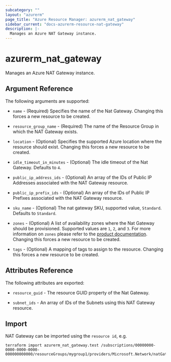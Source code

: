 ```yaml
---
subcategory: ""
layout: "azurerm"
page_title: "Azure Resource Manager: azurerm_nat_gateway"
sidebar_current: "docs-azurerm-resource-nat-gateway"
description: |-
  Manages an Azure NAT Gateway instance.
---
```


# azurerm_nat_gateway

Manages an Azure NAT Gateway instance.

## Argument Reference

The following arguments are supported:

* `name` - (Required) Specifies the name of the Nat Gateway. Changing this forces a new resource to be created.

* `resource_group_name` - (Required) The name of the Resource Group in which the NAT Gateway exists.

* `location` - (Optional) Specifies the supported Azure location where the resource should exist. Changing this forces a new resource to be created.

* `idle_timeout_in_minutes` - (Optional) The idle timeout of the Nat Gateway. Defaults to `4`.

* `public_ip_address_ids` - (Optional) An array of the IDs of Public IP Addresses associated with the NAT Gateway resource.

* `public_ip_prefix_ids` - (Optional) An array of the IDs of Public IP Prefixes associated with the NAT Gateway resource.

* `sku_name` - (Optional) The nat gateway SKU, supported value, `Standard`. Defaults to `Standard`.

* `zones` - (Optional) A list of availability zones where the Nat Gateway should be provisioned. Supported values are `1`, `2`, and `3`. For more information on `zones` please refer to the [product documentation](https://docs.microsoft.com/en-us/azure/availability-zones/az-overview). Changing this forces a new resource to be created.

* `tags` - (Optional) A mapping of tags to assign to the resource. Changing this forces a new resource to be created.

## Attributes Reference

The following attributes are exported:

* `resource_guid` - The resource GUID property of the Nat Gateway.

* `subnet_ids` - An array of IDs of the Subnets using this NAT Gateway resource.

## Import

NAT Gateway can be imported using the `resource id`, e.g.

```shell
terraform import azurerm_nat_gateway.test /subscriptions/00000000-0000-0000-0000-000000000000/resourceGroups/mygroup1/providers/Microsoft.Network/natGateways/ng1
```
